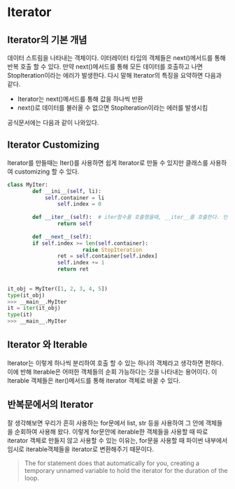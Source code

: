# Iterator

## Iterator의 기본 개념

데이터 스트림을 나타내는 객체이다. 이터레이터 타입의 객체들은 next()메서드를 통해 반복 호출 할 수 있다. 만약 next()메서드를 통해 모든 데이터를 호출하고 나면 StopIteration이라는 에러가 발생한다. 다시 말해 Iterator의 특징을 요약하면 다음과 같다.

- Iterator는 next()메서드를 통해 값을 하나씩 반환
- next()로 데이터를 불러올 수 없으면 StopIteration이라는 에러를 발생시킴

공식문서에는 다음과 같이 나와있다.

## Iterator Customizing

Iterator를 만들때는 Iter()를 사용하면 쉽게 Iterator로 만들 수 있지만 클래스를 사용하여 customizing 할 수 있다.

```python
class MyIter:
		def __ini__(self, li):
		    self.container = li
				self.index = 0
	
		def __iter__(self):  # iter함수를 호출했을때, __iter__를 호출한다. 인터페이스 역할
				return self
	
		def __next__(self):
        if self.index >= len(self.container):
						raise StopIteration
				ret = self.container[self.index]
				self.index += 1
				return ret
    
    
it_obj = MyIter([1, 2, 3, 4, 5])
type(it_obj)
>>> __main__.MyIter
it = iter(it_obj)
type(it)
>>> __main__.MyIter
```

## Iterator 와 Iterable

Iterator는 이렇게 하나씩 분리하여 호출 할 수 있는 하나의 객체라고 생각하면 편하다. 이에 반해 Iterable은 어떠한 객체들의 순회 가능하다는 것을 나타내는 용어이다. 이 Iterable 객체들은 iter()메서드를 통해 iterator 객체로 바꿀 수 있다. 

## 반복문에서의 Iterator

잘 생각해보면 우리가 흔히 사용하는 for문에서 list, str 등을 사용하여 그 안에 객체들을 순회하여 사용해 왔다. 이렇게 for문안에 iterable한 객체들을 사용할 때 따로 iterator 객체로 만들지 않고 사용할 수 있는 이유는, for문을 사용할 때 파이썬 내부에서 임시로 iterable객체들을 iterator로 변환해주기 때문이다.

> The for statement does that automatically for you, creating a temporary unnamed variable to hold the iterator for the duration of the loop.